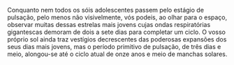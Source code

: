 ﻿Conquanto nem todos os sóis adolescentes passem pelo estágio de pulsação, pelo menos não visivelmente, vós podeis, ao olhar para o espaço, observar muitas dessas estrelas mais jovens cujas ondas respiratórias gigantescas demoram de dois a sete dias para completar um ciclo. O vosso próprio sol ainda traz vestígios decrescentes das poderosas expansões dos seus dias mais jovens, mas o período primitivo de pulsação, de três dias e meio, alongou-se até o ciclo atual de onze anos e meio de manchas solares.